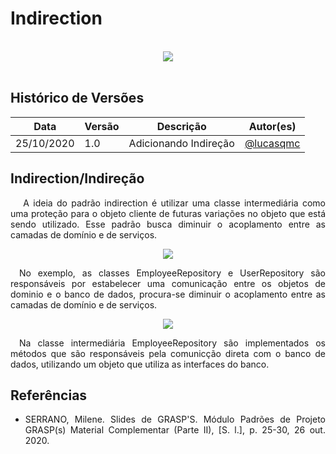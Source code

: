 # Indirection
<br>
<div style="display: flex; justify-content: center; align-items:center;">
    <img src="https://unbarqdsw.github.io/2020.1_G11_SYA/assets/gofs/pattern.png">
</div>
<br>

## **Histórico de Versões**
Data | Versão | Descrição | Autor(es) 
---- | ----------- | ------ | ---------
25/10/2020 | 1.0 | Adicionando Indireção | [@lucasqmc](http://github.com/lucasqmc) 

## **Indirection/Indireção**
<p align="justify">&emsp; A ideia do padrão indirection é utilizar uma classe intermediária como uma proteção para o objeto cliente de futuras variações no objeto que está sendo utilizado. Esse padrão busca diminuir o acoplamento entre as camadas de domínio e de serviços. </p>



<div style="display: flex; justify-content: center; align-items:center;">
    <img src="https://unbarqdsw.github.io/2020.1_G11_SYA/assets/grasps/indirection1.png">
</div>

<p align="justify">&emsp;No exemplo, as classes EmployeeRepository e UserRepository são responsáveis por estabelecer uma comunicação entre os objetos de dominio e o banco de dados, procura-se diminuir o acoplamento entre as camadas de domínio e de serviços. </p>

<div style="display: flex; justify-content: center; align-items:center;">
    <img src="https://unbarqdsw.github.io/2020.1_G11_SYA/assets/grasps/indirection2.png">
</div>

<p align="justify">&emsp;Na classe intermediária EmployeeRepository são implementados os métodos que são responsáveis pela comunicção direta com o banco de dados, utilizando um objeto que utiliza as interfaces do banco.</p>

## Referências
 * <p align="justify"> SERRANO, Milene. Slides de GRASP'S. Módulo Padrões de Projeto GRASP(s) Material Complementar  (Parte II), [S. l.], p. 25-30, 26 out. 2020.
</p>






